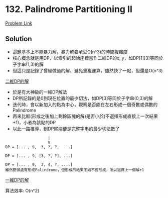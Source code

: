 # 132. Palindrome Partitioning II

[Problem Link](https://leetcode.com/problems/palindrome-partitioning-ii/)

## Solution

* 這題基本上不能暴力解，暴力解要承受O(n^3)的時間複雜度
* 核心概念就是用DP，以索引的起始座標當作二維DP的x, y，如DP[1][3]等同於子字串(1,3)的解
* 但這只是記錄了曾經做過的解，避免重複運算，雖然快了一點，但還是O(n^3)

[二維DP的解](https://leetcode.com/problems/palindrome-partitioning-ii/discuss/1364206/MCM-Pattern-(In-Aditya-Verma-Format)-with-some-Optimizations-or-All-TC-Passed-or-Memorization)

* 於是有大神級的一維DP解法
* DP所記錄的是0到現在位置的最少切法，如DP[3]等同於子字串(0,3)的解
* 迭代時，會以新加入的點為中心，觀察是否能在左右形成一個奇數或偶數的Palindrome
* 再來比較(形成之後加上剩餘區塊的解)是否小於(不選擇形成直接上一次結果+1)，小者為該點的DP
* 以此一路推導，到DP尾端便是完整字串的最少切法數了

```
                   |
                   V
DP = [... , 9,  3, ?, ?,  ...]

DP = [... , 9, [3, ?, ?], ...]

DP = [... , 9,  3, 4, ?, ....]
雖然箭頭處有形成Palindrome，但形成的結果不如不要形成，所以選擇上一個解+1
```

[一維DP的解](https://leetcode.com/problems/palindrome-partitioning-ii/discuss/1239122/C%2B%2B-DP-8ms-Short-and-simple)

算法效率: O(n^2)<br>
